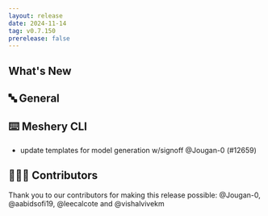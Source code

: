 ```yaml
---
layout: release
date: 2024-11-14
tag: v0.7.150
prerelease: false
---
```


## What's New
## 🔤 General
## ⌨️ Meshery CLI

- update templates for model generation w/signoff @Jougan-0 (#12659)

## 👨🏽‍💻 Contributors

Thank you to our contributors for making this release possible:
@Jougan-0, @aabidsofi19, @leecalcote and @vishalvivekm

